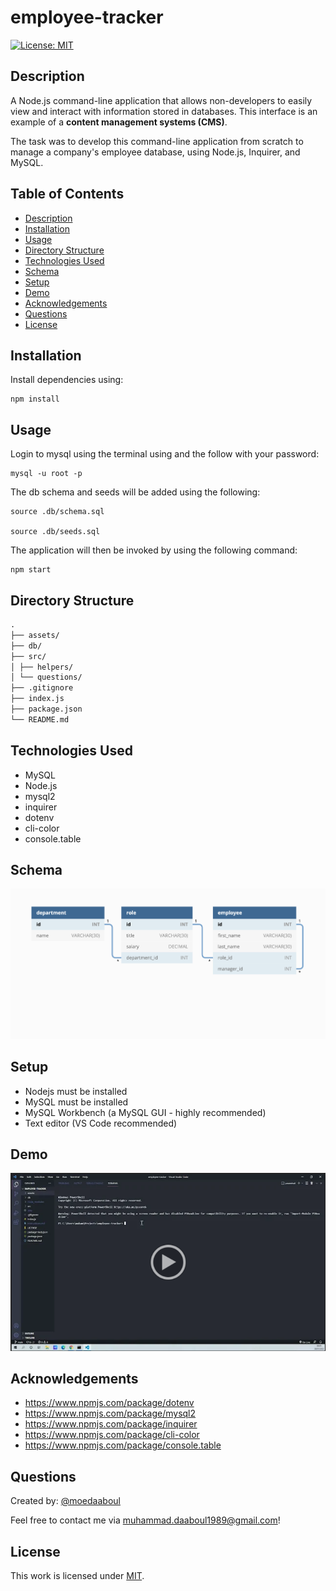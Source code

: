# employee-tracker

[![License: MIT](https://img.shields.io/badge/License-MIT-yellow.svg)](https://opensource.org/licenses/MIT)

## Description

A Node.js command-line application that allows non-developers to easily view and interact with information stored in databases. This interface is an example of a **content management systems (CMS)**.

The task was to develop this command-line application from scratch to manage a company's employee database, using Node.js, Inquirer, and MySQL.

## Table of Contents

- [Description](#description)
- [Installation](#installation)
- [Usage](#usage)
- [Directory Structure](#directory-structure)
- [Technologies Used](#technologies-used)
- [Schema](#schema)
- [Setup](#setup)
- [Demo](#demo)
- [Acknowledgements](#acknowledgements)
- [Questions](#questions)
- [License](#license)

## Installation

​Install dependencies using:

    npm install

## Usage

Login to mysql using the terminal using and the follow with your password:

    mysql -u root -p

The db schema and seeds will be added using the following:

```mysql
source .db/schema.sql

source .db/seeds.sql
```

The application will then be invoked by using the following command:

    npm start

## Directory Structure

```md
.
├── assets/
├── db/
├── src/
│ ├── helpers/
│ └── questions/
├── .gitignore
├── index.js
├── package.json
└── README.md
```

## Technologies Used

- MySQL
- Node.js
- mysql2
- inquirer
- dotenv
- cli-color
- console.table

## Schema

![Schema](./assets/schema-image.png)

## Setup

- Nodejs must be installed
- MySQL must be installed
- MySQL Workbench (a MySQL GUI - highly recommended)
- Text editor (VS Code recommended)

## Demo

[![Watch the video](./assets/my-video-player.png)](https://drive.google.com/file/d/1RoJ_t8hFmkak7h2BDBvQsZf7Kkvo2wDw/view)

## Acknowledgements

- https://www.npmjs.com/package/dotenv
- https://www.npmjs.com/package/mysql2
- https://www.npmjs.com/package/inquirer
- https://www.npmjs.com/package/cli-color
- https://www.npmjs.com/package/console.table

## Questions

Created by: [@moedaaboul](https://github.com/moedaaboul)

Feel free to contact me via [muhammad.daaboul1989@gmail.com](muhammad.daaboul1989@gmail.com)!

## License

This work is licensed under
[MIT](#).
